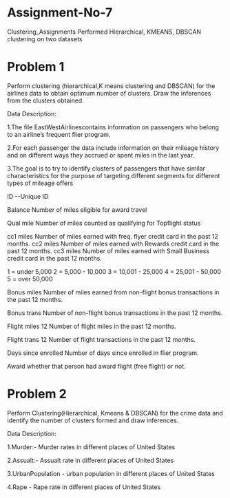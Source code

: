 # Assignment-No-7
Clustering_Assignments
Performed Hierarchical, KMEANS, DBSCAN clustering on two datasets

# Problem 1
Perform clustering (hierarchical,K means clustering and DBSCAN) for the airlines data to obtain optimum number of clusters. Draw the inferences from the clusters obtained.

Data Description:

1.The file EastWestAirlinescontains information on passengers who belong to an airline’s frequent flier program.

2.For each passenger the data include information on their mileage history and on different ways they accrued or spent miles in the last year.

3.The goal is to try to identify clusters of passengers that have similar characteristics for the purpose of targeting different segments for different types of mileage offers

ID --Unique ID

Balance Number of miles eligible for award travel

Qual mile Number of miles counted as qualifying for Topflight status

cc1 miles Number of miles earned with freq. flyer credit card in the past 12 months. cc2 miles Number of miles earned with Rewards credit card in the past 12 months. cc3 miles Number of miles earned with Small Business credit card in the past 12 months.

1 = under 5,000 2 = 5,000 - 10,000 3 = 10,001 - 25,000 4 = 25,001 - 50,000 5 = over 50,000

Bonus miles Number of miles earned from non-flight bonus transactions in the past 12 months.

Bonus trans Number of non-flight bonus transactions in the past 12 months.

Flight miles 12 Number of flight miles in the past 12 months.

Flight trans 12 Number of flight transactions in the past 12 months.

Days since enrolled Number of days since enrolled in flier program.

Award whether that person had award flight (free flight) or not.

# Problem 2
Perform Clustering(Hierarchical, Kmeans & DBSCAN) for the crime data and identify the number of clusters formed and draw inferences.

Data Description:

1.Murder:- Murder rates in different places of United States

2.Assualt:- Assualt rate in different places of United States

3.UrbanPopulation - urban population in different places of United States

4.Rape - Rape rate in different places of United States
